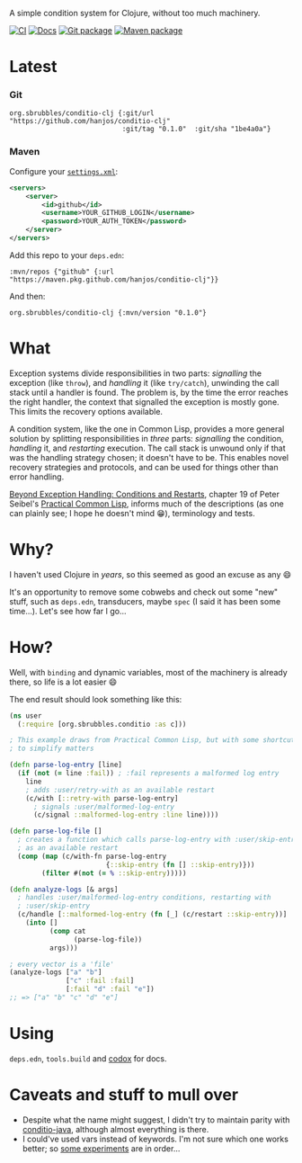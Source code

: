 A simple condition system for Clojure, without too much machinery.

[![CI](https://github.com/hanjos/conditio-clj/actions/workflows/ci.yml/badge.svg)](https://github.com/hanjos/conditio-clj/actions/workflows/ci.yml) [![Docs](https://img.shields.io/static/v1?label=Docs&message=0.1.0&color=informational&logo=read-the-docs)][vLatest] [![Git package](https://img.shields.io/static/v1?label=Git&message=0.1.0&color=red&logo=git)][GitPackage] [![Maven package](https://img.shields.io/static/v1?label=Maven&message=0.1.0&color=orange&logo=apache-maven)][MavenPackage]

# Latest

### Git
```
org.sbrubbles/conditio-clj {:git/url "https://github.com/hanjos/conditio-clj" 
                            :git/tag "0.1.0"  :git/sha "1be4a0a"}
```

### Maven 
Configure your [`settings.xml`](https://stackoverflow.com/a/58453517):
```xml
<servers>
    <server>
        <id>github</id>
        <username>YOUR_GITHUB_LOGIN</username>
        <password>YOUR_AUTH_TOKEN</password>
    </server>
</servers>
```

Add this repo to your `deps.edn`:
```
:mvn/repos {"github" {:url "https://maven.pkg.github.com/hanjos/conditio-clj"}}
```

And then:
```
org.sbrubbles/conditio-clj {:mvn/version "0.1.0"}
```                                                                       

# What 

Exception systems divide responsibilities in two parts: _signalling_ the exception (like `throw`), and _handling_ it (like `try/catch`), unwinding the call stack until a handler is found. The problem is, by the time the error reaches the right handler, the context that signalled the exception is mostly gone. This limits the recovery options available.

A condition system, like the one in Common Lisp, provides a more general solution by splitting responsibilities in _three_ parts: _signalling_ the condition, _handling_ it, and _restarting_ execution. The call stack is unwound only if that was the handling strategy chosen; it doesn't have to be. This enables novel recovery strategies and protocols, and can be used for things other than error handling.

[Beyond Exception Handling: Conditions and Restarts](https://gigamonkeys.com/book/beyond-exception-handling-conditions-and-restarts.html), chapter 19 of Peter Seibel's [Practical Common Lisp](https://gigamonkeys.com/book/), informs much of the descriptions (as one can plainly see; I hope he doesn't mind :grin:), terminology and tests.

# Why?

I haven't used Clojure in _years_, so this seemed as good an excuse as any :smile: 

It's an opportunity to remove some cobwebs and check out some "new" stuff, such as `deps.edn`, transducers, maybe `spec` (I said it has been some time...). Let's see how far I go...

# How?

Well, with `binding` and dynamic variables, most of the machinery is already there, so life is a lot easier :smile:

The end result should look something like this:

```clojure
(ns user
  (:require [org.sbrubbles.conditio :as c]))

; This example draws from Practical Common Lisp, but with some shortcuts 
; to simplify matters 

(defn parse-log-entry [line]
  (if (not (= line :fail)) ; :fail represents a malformed log entry
    line
    ; adds :user/retry-with as an available restart
    (c/with [::retry-with parse-log-entry]
      ; signals :user/malformed-log-entry 
      (c/signal ::malformed-log-entry :line line))))

(defn parse-log-file []
  ; creates a function which calls parse-log-entry with :user/skip-entry 
  ; as an available restart  
  (comp (map (c/with-fn parse-log-entry
                        {::skip-entry (fn [] ::skip-entry)}))
        (filter #(not (= % ::skip-entry)))))

(defn analyze-logs [& args]
  ; handles :user/malformed-log-entry conditions, restarting with 
  ; :user/skip-entry
  (c/handle [::malformed-log-entry (fn [_] (c/restart ::skip-entry))]
    (into []
          (comp cat
                (parse-log-file))
          args)))

; every vector is a 'file'
(analyze-logs ["a" "b"]
              ["c" :fail :fail]
              [:fail "d" :fail "e"])
;; => ["a" "b" "c" "d" "e"]
```

# Using

`deps.edn`, `tools.build` and [codox](https://github.com/weavejester/codox) for docs. 

# Caveats and stuff to mull over
* Despite what the name might suggest, I didn't try to maintain parity with
 [conditio-java](https://github.com/hanjos/conditio-java), although almost everything is there.
* I could've used vars instead of keywords. I'm not sure which one works 
better; so [some experiments](DESIGN.md) are in order...


[vLatest]: https://sbrubbles.org/conditio-clj/docs/0.1.0/index.html
[MavenPackage]: https://github.com/hanjos/conditio-clj/packages/1968125
[GitPackage]: https://github.com/hanjos/conditio-clj/tree/1be4a0a7da7e2026bda32683ef10bbf5bf40bcbe
